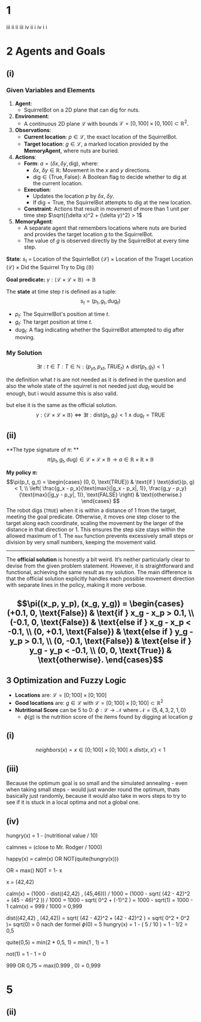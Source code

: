 
# 1 

iii
ii
ii
iii
iv
ii
i
iv
i
i

# 2 Agents and Goals
## (i)
### **Given Variables and Elements**
1. **Agent**:
    - SquirrelBot on a 2D plane that can dig for nuts.
2. **Environment**:
    - A continuous 2D plane **$\mathcal{L}$** with bounds $\mathcal{L} = [0, 100] \times [0, 100] \subset \mathbb{R}^2$.
3. **Observations**:
    - **Current location**: $p \in \mathcal{L}$, the exact location of the SquirrelBot.
    - **Target location**: $g \in \mathcal{L}$, a marked location provided by the **MemoryAgent**, where nuts are buried.
4. **Actions**:
    - **Form**: $a = (\delta x, \delta y, \text{dig})$, where:
        - $\delta x$, $\delta y \in \mathbb{R}$: Movement in the $x$ and $y$ directions.
        - $\text{dig} \in \{ \text{True}, \text{False} \}$: A Boolean flag to decide whether to dig at the current location.
    - **Execution**:
        - Updates the location $p$ by $\delta x$, $\delta y$.
        - If $\text{dig} = \text{True}$, the SquirrelBot attempts to dig at the new location.
    - **Constraint**: Actions that result in movement of more than 1 unit per time step $\sqrt{(\delta x)^2 + (\delta y)^2} > 1$
1. **MemoryAgent**:
    - A separate agent that remembers locations where nuts are buried and provides the target location $g$ to the SquirrelBot.
    - The value of $g$ is observed directly by the SquirrelBot at every time step.

**State**: $s_t$ = Location of the SquirrleBot ($\mathcal{L}$) $\times$ Location of the Traget Location ($\mathcal{L}$) $\times$ Did the Squirrel Try to Dig ($\mathbb{B}$)

**Goal predicate:** $\gamma : \langle \mathcal{L} \times \mathcal{L} \times \mathbb{B} \rangle \to \mathbb{B}$

The **state** at time step $t$ is defined as a tuple: $$s_t = (p_t, g_t, \text{dug}_t)$$
- $p_t$: The SquirrelBot's position at time $t$.
- $g_t$​: The target position at time $t$.
- $\text{dug}_t$​: A flag indicating whether the SquirrelBot attempted to dig after moving.

### My Solution


$$\exists t : t \in T : T \in \mathbb{N} : \{p_{yt},p_{xt},TRUE_t\} \land dist(p_t,g_t) < 1$$

the definition what $t$ is are not needed as it is defined in the question and also the whole state of the squirrel is not needed just $dug_t$ would be enough, but i would assume this is also valid.

but else it is the same as the official solution.
$$\gamma : \langle \mathcal{L} \times \mathcal{L} \times \mathbb{B} \rangle \iff \exists t : \text{dist}(p_t,g_t) < 1 \land \text{dug}_t = \text{TRUE}   
$$

## (ii)

**The type signature of $\pi$: **
$$
\pi(p_t, g_t,\text{dug}) \in \mathcal{L} \times \mathcal{L} \times \mathbb{B} \to a \in \mathbb{R} \times \mathbb{R} \times \mathbb{B} 
$$

**My policy $\pi$:**
$$\pi(p_t, g_t) =
\begin{cases} 
(0, 0, \text{TRUE}) & \text{if } \text{dist}(p, g) < 1, \\ 
\left(
\frac{g_x - p_x}{\text{max}(|g_x - p_x|, 1)},
\frac{g_y - p_y}{\text{max}(|g_y - p_y|, 1)},
\text{FALSE}
\right) & \text{otherwise.}
\end{cases}
$$
The robot digs (`TRUE`) when it is within a distance of 1 from the target, meeting the goal predicate. Otherwise, it moves one step closer to the target along each coordinate, scaling the movement by the larger of the distance in that direction or 1. This ensures the step size stays within the allowed maximum of 1. The `max` function prevents excessively small steps or division by very small numbers, keeping the movement valid.

---
The **official solution** is honestly a bit weird. It’s neither particularly clear to devise from the given problem statement. However, it is straightforward and functional, achieving the same result as my solution. The main difference is that the official solution explicitly handles each possible movement direction with separate lines in the policy, making it more verbose.

$$\pi((x_p, y_p), (x_g, y_g)) =
\begin{cases}
(+0.1, 0, \text{False}) & \text{if } x_g - x_p > 0.1, \\
(-0.1, 0, \text{False}) & \text{else if } x_g - x_p < -0.1, \\
(0, +0.1, \text{False}) & \text{else if } y_g - y_p > 0.1, \\
(0, -0.1, \text{False}) & \text{else if } y_g - y_p < -0.1, \\
(0, 0, \text{True}) & \text{otherwise}.
\end{cases}$$
---
## 3  Optimization and Fuzzy Logic

- **Locations** are: $\mathcal{L} = [0;100] \times [0;100]$
- **Good locations** are:  $g \in \mathcal{L} \text{ with } \mathcal{L} = [0;100] \times [0;100] \subset \mathbb{R}^2$ 
- **Nutritional Score** can be 5 to 0: $\phi:\mathcal{L} \to \mathcal{N} \text{ where } \mathcal{N} = \{5, 4, 3, 2, 1, 0\}$
	- $\phi(g)$ is the nutrition score of the items found by digging at location $g$

## (i)

$$neighbors(x)= x \in [0;100] \times [0;100] \land dist(x,x') < 1$$

## (iii)

Because the optimum goal is so small and the simulated annealing - even when taking small steps - would just wander round the optimum, thats basically just randomly, because it would also take in wors steps to try to see if it is stuck in a local optima and not a global one.

## (iv)

hungry(x) = 1 - (nutritional value / 10)

calmnes = (close to Mr. Rodger / 1000)

happy(x) = calm(x) OR NOT(quite(hungry(x)))

OR = max()
NOT = 1- x

x = (42,42)

calm(x) = (1000 - dist((42,42) , (45,46))) / 1000
= (1000 - sqrt( (42 - 42)^2 + (45 - 46)^2 )) / 1000
= 1000 - sqrt( 0^2 + (-1)^2 )
= 1000 - sqrt(1)
= 1000 - 1
calm(x) = 999 / 1000 = 0,999

dist((42,42) , (42,42)) = sqrt( (42 - 42)^2 + (42 - 42)^2 ) = sqrt( 0^2 + 0^2 )= sqrt(0) = 0
nach der formel $\phi(0)$ = 5
hungry(x) = 1 - ( 5 / 10 )
= 1 - 1/2
= 0,5

quite(0,5) = min(2 * 0,5, 1) = min(1 , 1) = 1

not(1) = 1 - 1 = 0

999 OR 0,75 = max(0.999 , 0) = 0,999


# 5

## (ii)


